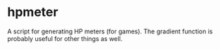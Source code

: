 hpmeter
=======

A script for generating HP meters (for games). The gradient function is probably useful for other things as well.
